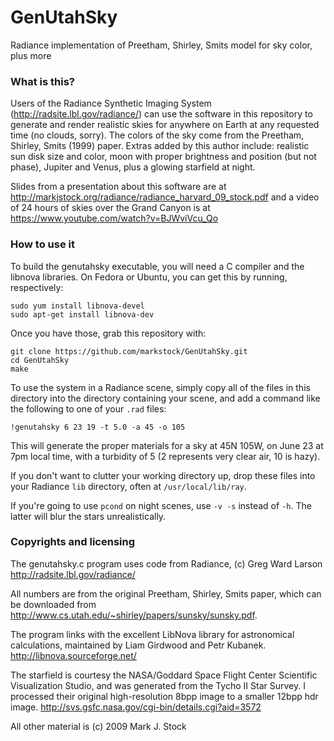 # GenUtahSky
Radiance implementation of Preetham, Shirley, Smits model for sky color, plus more

### What is this?

Users of the Radiance Synthetic Imaging System (http://radsite.lbl.gov/radiance/) can use the software in this repository to generate and render realistic skies for anywhere on Earth at any requested time (no clouds, sorry). The colors of the sky come from the Preetham, Shirley, Smits (1999) paper. Extras added by this author include: realistic sun disk size and color, moon with proper brightness and position (but not phase), Jupiter and Venus, plus a glowing starfield at night.

Slides from a presentation about this software are at http://markjstock.org/radiance/radiance_harvard_09_stock.pdf and a video of 24 hours of skies over the Grand Canyon is at https://www.youtube.com/watch?v=BJWviVcu_Qo

### How to use it

To build the genutahsky executable, you will need a C compiler and the libnova libraries. On Fedora or Ubuntu, you can get this by running, respectively:

    sudo yum install libnova-devel
    sudo apt-get install libnova-dev

Once you have those, grab this repository with:

    git clone https://github.com/markstock/GenUtahSky.git
    cd GenUtahSky
    make

To use the system in a Radiance scene, simply copy all of the files in this directory into the directory containing your scene, and add a command like the following to one of your `.rad` files:

    !genutahsky 6 23 19 -t 5.0 -a 45 -o 105

This will generate the proper materials for a sky at 45N 105W, on June 23 at 7pm local time, with a turbidity of 5 (2 represents very clear air, 10 is hazy).

If you don't want to clutter your working directory up, drop these files into your Radiance `lib` directory, often at `/usr/local/lib/ray`.

If you're going to use `pcond` on night scenes, use `-v -s` instead of `-h`. The latter will blur the stars unrealistically.


### Copyrights and licensing

The genutahsky.c program uses code from Radiance, (c) Greg Ward Larson http://radsite.lbl.gov/radiance/

All numbers are from the original Preetham, Shirley, Smits paper, which can be downloaded from http://www.cs.utah.edu/~shirley/papers/sunsky/sunsky.pdf.

The program links with the excellent LibNova library for astronomical calculations, maintained by Liam Girdwood and Petr Kubanek. http://libnova.sourceforge.net/

The starfield is courtesy the NASA/Goddard Space Flight Center Scientific Visualization Studio, and was generated from the Tycho II Star Survey. I processed their original high-resolution 8bpp image to a smaller 12bpp hdr image. http://svs.gsfc.nasa.gov/cgi-bin/details.cgi?aid=3572

All other material is (c) 2009 Mark J. Stock

